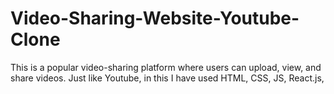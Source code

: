 # Video-Sharing-Website-Youtube-Clone
This is a popular video-sharing platform where users can upload, view, and share videos. Just like Youtube, in this I have used HTML, CSS, JS, React.js, 
